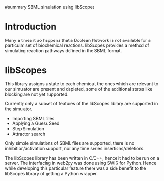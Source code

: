#summary SBML simulation using libScopes

# Introduction #

Many a times it so happens that a Boolean Network is not available for a particular set of biochemical reactions. libScopes provides a method of simulating reaction pathways defined in the SBML format.

# libScopes #

This library assigns a state to each chemical, the ones which are relevant to our simulator are present and depleted, some of the additional states like blocking are not yet supported.

Currently only a subset of features of the libScopes library are supported in the simulator.

  * Importing SBML files
  * Applying a Guess Seed
  * Step Simulation
  * Attractor search

Only simple simulations of SBML files are supported, there is no inhibition/activation support, nor any time series insertions/deletions.

The libScopes library has been written in C/C++, hence it had to be run on a server. The interfacing in web2py was done using SWIG for Python. Hence while developing this particular feature there was a side benefit to the libScopes library of getting a Python wrapper.